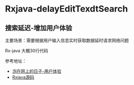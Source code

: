# Rxjava-delayEditTexdtSearch

## 搜索延迟-增加用户体验
 主要场景：需要根据用户输入信息实时获取数据延时请求网络问题

 Rx-java 大概30行代码 

 参考地址：

* [泡在网上的日子-用户体验](http://www.jcodecraeer.com/a/anzhuokaifa/androidkaifa/2015/1130/3736.html)
* [Rxjava源码](https://github.com/JakeWharton/RxBinding/blob/master/rxbinding/src/main/java/com/jakewharton/rxbinding/widget/RxTextView.java)
